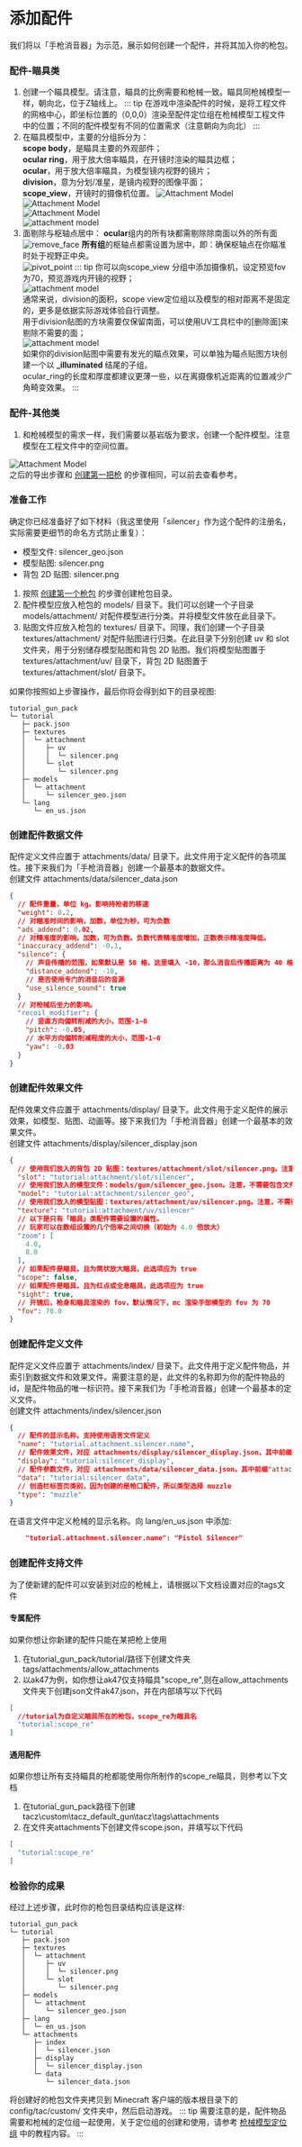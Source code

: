 # 添加配件
我们将以「手枪消音器」为示范，展示如何创建一个配件，并将其加入你的枪包。    

### 配件-瞄具类  
1. 创建一个瞄具模型。请注意，瞄具的比例需要和枪械一致。瞄具同枪械模型一样，朝向北，位于Z轴线上。
::: tip
在游戏中渲染配件的时候，是将工程文件的网格中心，即坐标位置的（0,0,0）渲染至配件定位组在枪械模型工程文件中的位置；不同的配件模型有不同的位置需求（注意朝向为向北）
:::
2. 在瞄具模型中，主要的分组拆分为：  
**scope body**，是瞄具主要的外观部件；  
**ocular ring**，用于放大倍率瞄具，在开镜时渲染的瞄具边框；  
**ocular**，用于放大倍率瞄具，为模型镜内视野的镜片；  
**division**，意为分划/准星，是镜内视野的图像平面；  
**scope_view**，开镜时的摄像机位置。
![Attachment Model](./scope_groups.png)  
![Attachment Model](./scope_model.png)  
![Attachment Model](./ocular.png)  
![attachment model](./division.png)   
3. 面剔除与枢轴点居中： 
**ocular**组内的所有块都需剔除除南面以外的所有面  
![remove_face](./scope_remove_face.png)
**所有组**的枢轴点都需设置为居中，即：确保枢轴点在你瞄准时处于视野正中央。  
![pivot_point](./scope_pivot_point.png)
::: tip
你可以向scope_view 分组中添加摄像机，设定预览fov为70，预览游戏内开镜的视野；  
![attachment model](./scope_view.png)  
通常来说，division的面积，scope view定位组以及模型的相对距离不是固定的，更多是依据实际游戏体验自行调整。  
用于division贴图的方块需要仅保留南面，可以使用UV工具栏中的[删除面]来剔除不需要的面；  
![attachment model](./remove_face.png)  
如果你的division贴图中需要有发光的瞄点效果，可以单独为瞄点贴图方块创建一个以 **_illuminated** 结尾的子组。  
ocular_ring的长度和厚度都建议更薄一些，以在离摄像机近距离的位置减少广角畸变效果。
:::



### 配件-其他类
1. 和枪械模型的需求一样，我们需要以基岩版为要求，创建一个配件模型。注意模型在工程文件中的空间位置。  

![Attachment Model](./attachment_model.png)   
之后的导出步骤和 [创建第一把枪](/zh/gunpack/first_gun/) 的步骤相同，可以前去查看参考。

### 准备工作
确定你已经准备好了如下材料（我这里使用「silencer」作为这个配件的注册名，实际需要更细节的命名方式防止重复）：
- 模型文件: silencer_geo.json
- 模型贴图: silencer.png
- 背包 2D 贴图: silencer.png    
1. 按照 [创建第一个枪包](/zh/gunpack/first_gunpack/) 的步骤创建枪包目录。
2. 配件模型应放入枪包的 models/ 目录下。我们可以创建一个子目录 models/attachment/ 对配件模型进行分类。并将模型文件放在此目录下。
3. 贴图文件应放入枪包的 textures/ 目录下。同理，我们创建一个子目录 textures/attachment/ 对配件贴图进行归类。在此目录下分别创建 uv 和 slot 文件夹，用于分别储存模型贴图和背包 2D 贴图。我们将模型贴图置于 textures/attachment/uv/ 目录下，背包 2D 贴图置于 textures/attachment/slot/ 目录下。   

如果你按照如上步骤操作，最后你将会得到如下的目录视图:
```
tutorial_gun_pack
└─ tutorial
   ├─ pack.json
   ├─ textures
   │  └─ attachment
   │     ├─ uv
   │     │  └─ silencer.png
   │     └─ slot
   │        └─ silencer.png
   ├─ models
   │  └─ attachment
   │     └─ silencer_geo.json
   └─ lang
      └─ en_us.json
```
### 创建配件数据文件
配件定义文件应置于 attachments/data/ 目录下。此文件用于定义配件的各项属性。接下来我们为「手枪消音器」创建一个最基本的数据文件。   
创建文件 attachments/data/silencer_data.json 
``` json
{
  // 配件重量，单位 kg。影响持枪者的移速
  "weight": 0.2,
  // 对瞄准时间的影响，加数，单位为秒，可为负数
  "ads_addend": 0.02,
  // 对精准度的影响，加数，可为负数。负数代表精准度增加，正数表示精准度降低。
  "inaccuracy_addend": -0.1,
  "silence": {
    // 声音传播的范围，如果默认是 50 格，这里填入 -10，那么消音后传播距离为 40 格
    "distance_addend": -10,
    // 是否使用专门的消音后的音源
    "use_silence_sound": true
  }
  // 对枪械后坐力的影响。
  "recoil_modifier": {
    // 竖直方向偏转削减的大小，范围-1~0
    "pitch": -0.05,
    // 水平方向偏转削减程度的大小，范围-1~0
    "yaw": -0.03
  }
}
```
### 创建配件效果文件
配件效果文件应置于 attachments/display/ 目录下。此文件用于定义配件的展示效果，如模型、贴图、动画等。接下来我们为「手枪消音器」创建一个最基本的效果文件。   
创建文件 attachments/display/silencer_display.json
``` json
{
  // 使用我们放入的背包 2D 贴图：textures/attachment/slot/silencer.png。注意，不需要包含文件后缀，也不要包含开头的 "textures/"
  "slot": "tutorial:attachment/slot/silencer",
  // 使用我们放入的模型文件：models/gun/silencer_geo.json。注意，不需要包含文件后缀，也不要包含开头的 "models/"
  "model": "tutorial:attachment/silencer_geo",
  // 使用我们放入的模型贴图：textures/attachment/uv/silencer.png。注意，不需要包含文件后缀，也不要包含开头的 "textures/"
  "texture": "tutorial:attachment/uv/silencer"
  // 以下是只有「瞄具」类配件需要设置的属性。
  // 玩家可以在数组设置的几个倍率之间切换（初始为 4.0 倍放大）
  "zoom": [
    4.0,
    8.0
  ],
  // 如果配件是瞄具，且为筒状放大瞄具，此选项应为 true
  "scope": false,
  // 如果配件是瞄具，且为红点或全息瞄具，此选项应为 true
  "sight": true,
  // 开镜后，枪身和瞄具渲染的 fov，默认情况下，mc 渲染手部模型的 fov 为 70
  "fov": 70.0
}
```
### 创建配件定义文件
配件定义文件应置于 attachments/index/ 目录下。此文件用于定义配件物品，并索引到数据文件和效果文件。需要注意的是，此文件的名称即为你的配件物品的 id，是配件物品的唯一标识符。接下来我们为「手枪消音器」创建一个最基本的定义文件。   
创建文件 attachments/index/silencer.json
``` json
{
  // 配件的显示名称，支持使用语言文件定义
  "name": "tutorial.attachment.silencer.name",
  // 配件效果文件，对应 attachments/display/silencer_display.json，其中前缀"attachments/display/"和后缀".json"不需要包含
  "display": "tutorial:silencer_display",
  // 配件参数文件，对应 attachments/data/silencer_data.json，其中前缀"attachments/data/"和后缀".json"不需要包含
  "data": "tutorial:silencer_data",
  // 创造栏标签页类别，因为创建的是枪口配件，所以类型选择 muzzle
  "type": "muzzle"
}
```
在语言文件中定义枪械的显示名称。向 lang/en_us.json 中添加:
``` json
    "tutorial.attachment.silencer.name": "Pistol Silencer"
```

### 创建配件支持文件
为了使新建的配件可以安装到对应的枪械上，请根据以下文档设置对应的tags文件
#### 专属配件
如果你想让你新建的配件只能在某把枪上使用
1. 在tutorial_gun_pack/tutorial/路径下创建文件夹tags/attachments/allow_attachments
2. 以ak47为例，如你想让ak47仅支持瞄具"scope_re",则在allow_attachments文件夹下创建json文件ak47.json，并在内部填写以下代码
``` json
[
  //tutorial为自定义瞄具所在的枪包，scope_re为瞄具名
  "tutorial:scope_re"
]
```
#### 通用配件
如果你想让所有支持瞄具的枪都能使用你所制作的scope_re瞄具，则参考以下文档
1. 在tutorial_gun_pack路径下创建tacz\custom\tacz_default_gun\tacz\tags\attachments
2. 在文件夹attachments下创建文件scope.json，并填写以下代码
``` json
[
  "tutorial:scope_re"
]
```



### 检验你的成果
经过上述步骤，此时你的枪包目录结构应该是这样:
```
tutorial_gun_pack
└─ tutorial
   ├─ pack.json
   ├─ textures
   │  └─ attachment
   │     ├─ uv
   │     │  └─ silencer.png
   │     └─ slot
   │        └─ silencer.png
   ├─ models
   │  └─ attachment
   │     └─ silencer_geo.json
   ├─ lang
   │  └─ en_us.json
   └─ attachments
      ├─ index
      │  └─ silencer.json
      ├─ display
      │  └─ silencer_display.json
      └─ data
         └─ silencer_data.json
```
将创建好的枪包文件夹拷贝到 Minecraft 客户端的版本根目录下的 config/tac/custom/ 文件夹中，然后启动游戏。
::: tip
需要注意的是，配件物品需要和枪械的定位组一起使用，关于定位组的创建和使用，请参考 [枪械模型定位组](/zh/gunpack/gun_positioning/) 中的教程内容。
:::
